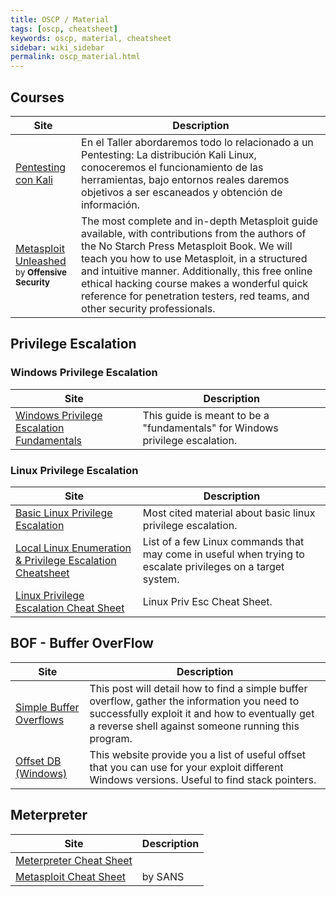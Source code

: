 ```yaml
---
title: OSCP / Material
tags: [oscp, cheatsheet]
keywords: oscp, material, cheatsheet
sidebar: wiki_sidebar
permalink: oscp_material.html
---
```


## Courses

| Site | Description |
|------|-------------|
[Pentesting con Kali](http://www.sniferl4bs.com/p/blog-page_7.html) <i class="fa fa-globe"></i> | En el Taller abordaremos todo lo relacionado a un Pentesting: La distribución Kali Linux, conoceremos el  funcionamiento de las herramientas, bajo entornos reales daremos objetivos a ser escaneados y obtención de información.
[Metasploit Unleashed](https://www.offensive-security.com/metasploit-unleashed/) <br><sub>by **Offensive Security**</sub> | The most complete and in-depth Metasploit guide available, with contributions from the authors of the No Starch Press Metasploit Book. We will teach you how to use Metasploit, in a structured and intuitive manner. Additionally, this free online ethical hacking course makes a wonderful quick reference for penetration testers, red teams, and other security professionals.

## Privilege Escalation

### Windows Privilege Escalation

| Site | Description |
|------|-------------|
[Windows Privilege Escalation Fundamentals](http://www.fuzzysecurity.com/tutorials/16.html) | This guide is meant to be a "fundamentals" for Windows privilege escalation.

### Linux Privilege Escalation

| Site | Description |
|------|-------------|
[Basic Linux Privilege Escalation](https://blog.g0tmi1k.com/2011/08/basic-linux-privilege-escalation/) | Most cited material about basic linux privilege escalation.
[Local Linux Enumeration & Privilege Escalation Cheatsheet](https://www.rebootuser.com/?p=1623) | List of a few Linux commands that may come in useful when trying to escalate privileges on a target system.
[Linux Privilege Escalation Cheat Sheet](http://security-geek.in/2016/09/01/linux-privilege-escalation-cheat-sheet/) | Linux Priv Esc Cheat Sheet.

## BOF - **B**uffer **O**ver**F**low

| **Site** | Description |
|----------|-------------|
[Simple Buffer Overflows](http://netsec.ws/?p=180) | This post will detail how to find a simple buffer overflow, gather the information you need to successfully exploit it and how to eventually get a reverse shell against someone running this program.
[Offset DB (Windows)](http://offset-db.com/) |  This website provide you a list of useful offset that you can use for your exploit different Windows versions. Useful to find stack pointers.

## Meterpreter

| Site | Description |
|------|-------------|
[Meterpreter Cheat Sheet](netsec.ws/?p=180) |
[Metasploit Cheat Sheet](https://www.sans.org/security-resources/sec560/misc_tools_sheet_v1.pdf) | by SANS
